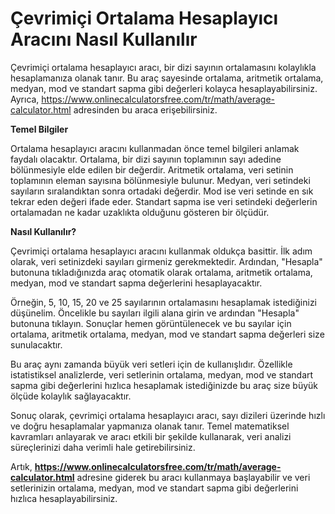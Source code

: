 Çevrimiçi Ortalama Hesaplayıcı Aracını Nasıl Kullanılır
=======================================================

Çevrimiçi ortalama hesaplayıcı aracı, bir dizi sayının ortalamasını kolaylıkla hesaplamanıza olanak tanır. Bu araç sayesinde ortalama, aritmetik ortalama, medyan, mod ve standart sapma gibi değerleri kolayca hesaplayabilirsiniz. Ayrıca, <https://www.onlinecalculatorsfree.com/tr/math/average-calculator.html> adresinden bu araca erişebilirsiniz.

**Temel Bilgiler**

Ortalama hesaplayıcı aracını kullanmadan önce temel bilgileri anlamak faydalı olacaktır. Ortalama, bir dizi sayının toplamının sayı adedine bölünmesiyle elde edilen bir değerdir. Aritmetik ortalama, veri setinin toplamının eleman sayısına bölünmesiyle bulunur. Medyan, veri setindeki sayıların sıralandıktan sonra ortadaki değerdir. Mod ise veri setinde en sık tekrar eden değeri ifade eder. Standart sapma ise veri setindeki değerlerin ortalamadan ne kadar uzaklıkta olduğunu gösteren bir ölçüdür.

**Nasıl Kullanılır?**

Çevrimiçi ortalama hesaplayıcı aracını kullanmak oldukça basittir. İlk adım olarak, veri setinizdeki sayıları girmeniz gerekmektedir. Ardından, "Hesapla" butonuna tıkladığınızda araç otomatik olarak ortalama, aritmetik ortalama, medyan, mod ve standart sapma değerlerini hesaplayacaktır.

Örneğin, 5, 10, 15, 20 ve 25 sayılarının ortalamasını hesaplamak istediğinizi düşünelim. Öncelikle bu sayıları ilgili alana girin ve ardından "Hesapla" butonuna tıklayın. Sonuçlar hemen görüntülenecek ve bu sayılar için ortalama, aritmetik ortalama, medyan, mod ve standart sapma değerleri size sunulacaktır.

Bu araç aynı zamanda büyük veri setleri için de kullanışlıdır. Özellikle istatistiksel analizlerde, veri setlerinin ortalama, medyan, mod ve standart sapma gibi değerlerini hızlıca hesaplamak istediğinizde bu araç size büyük ölçüde kolaylık sağlayacaktır.

Sonuç olarak, çevrimiçi ortalama hesaplayıcı aracı, sayı dizileri üzerinde hızlı ve doğru hesaplamalar yapmanıza olanak tanır. Temel matematiksel kavramları anlayarak ve aracı etkili bir şekilde kullanarak, veri analizi süreçlerinizi daha verimli hale getirebilirsiniz.

Artık, **<https://www.onlinecalculatorsfree.com/tr/math/average-calculator.html>** adresine giderek bu aracı kullanmaya başlayabilir ve veri setlerinizin ortalama, medyan, mod ve standart sapma gibi değerlerini hızlıca hesaplayabilirsiniz.